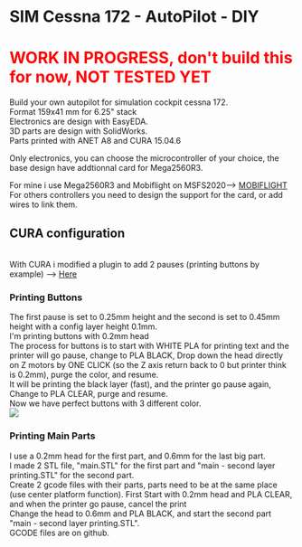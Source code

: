<H1>SIM Cessna 172 - AutoPilot - DIY</H1>

<H1><font color = "red">WORK IN PROGRESS, don't build this for now, NOT TESTED YET</font></H1>

Build your own autopilot for simulation cockpit cessna 172.<BR />
Format 159x41 mm for 6.25" stack<BR />
Electronics are design with EasyEDA.<BR />
3D parts are design with SolidWorks.<BR />
Parts printed with ANET A8 and CURA 15.04.6

Only electronics, you can choose the microcontroller of your choice, the base design have addtionnal card for Mega2560R3.

For mine i use Mega2560R3 and Mobiflight on MSFS2020--> <a href='https://www.mobiflight.com/en/index.html'>MOBIFLIGHT</a><BR />
For others controllers you need to design the support for the card, or add wires to link them.

<H2>CURA configuration</H2><BR />
With CURA i modified a plugin to add 2 pauses (printing buttons by example) --> <a href='https://github.com/kkr0kk/c172-autopilot/blob/main/Gcode/pauseAtZ.py'>Here</a><BR />
<H3>Printing Buttons</H3>
The first pause is set to 0.25mm height and the second is set to 0.45mm height with a config layer height 0.1mm.<BR />
I'm printing buttons with 0.2mm head<BR />
The process for buttons is to start with WHITE PLA for printing text and the printer will go pause, change to PLA BLACK, Drop down the head directly on Z motors by ONE CLICK (so the Z axis return back to 0 but printer think is 0.2mm), purge the color, and resume.<BR />
It will be printing the black layer (fast), and the printer go pause again, Change to PLA CLEAR, purge and resume.<BR />
Now we have perfect buttons with 3 different color.<BR />
<img src='https://github.com/kkr0kk/c172-autopilot/blob/main/images/buttons.png?raw=true'></img>
<H3>Printing Main Parts</H3>
I use a 0.2mm head for the first part, and 0.6mm for the last big part.<BR />
I made 2 STL file, "main.STL" for the first part and "main - second layer printing.STL" for the second part.<BR />
Create 2 gcode files with their parts, parts need to be at the same place (use center platform function).
First Start with 0.2mm head and PLA CLEAR, and when the printer go pause, cancel the print<BR />
Change the head to 0.6mm and PLA BLACK, and start the second part "main - second layer printing.STL".<BR />
GCODE files are on github.<BR />
